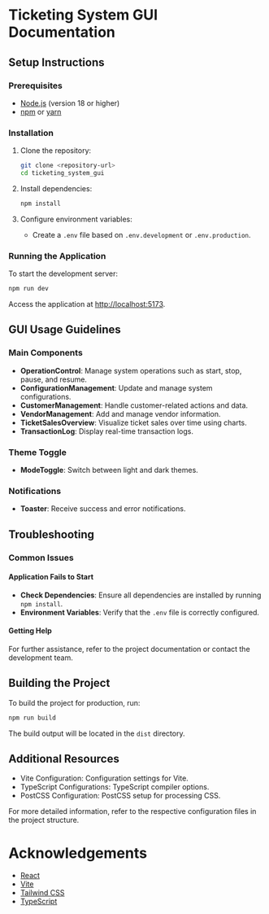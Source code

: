 # Ticketing System GUI Documentation

## Setup Instructions

### Prerequisites

- [Node.js](https://nodejs.org/) (version 18 or higher)
- [npm](https://www.npmjs.com/) or [yarn](https://yarnpkg.com/)

### Installation

1. Clone the repository:

   ```sh
   git clone <repository-url>
   cd ticketing_system_gui
   ```

2. Install dependencies:

   ```sh
   npm install
   ```

3. Configure environment variables:

   - Create a `.env` file based on `.env.development` or `.env.production`.

### Running the Application

To start the development server:

```sh
npm run dev
```

Access the application at [http://localhost:5173](http://localhost:5173).

## GUI Usage Guidelines

### Main Components

- **OperationControl**: Manage system operations such as start, stop, pause, and resume.
- **ConfigurationManagement**: Update and manage system configurations.
- **CustomerManagement**: Handle customer-related actions and data.
- **VendorManagement**: Add and manage vendor information.
- **TicketSalesOverview**: Visualize ticket sales over time using charts.
- **TransactionLog**: Display real-time transaction logs.

### Theme Toggle

- **ModeToggle**: Switch between light and dark themes.

### Notifications

- **Toaster**: Receive success and error notifications.

## Troubleshooting

### Common Issues

#### Application Fails to Start

- **Check Dependencies**: Ensure all dependencies are installed by running `npm install`.
- **Environment Variables**: Verify that the `.env` file is correctly configured.

#### Getting Help

For further assistance, refer to the project documentation or contact the development team.

## Building the Project

To build the project for production, run:

```sh
npm run build
```

The build output will be located in the `dist` directory.

## Additional Resources

- Vite Configuration: Configuration settings for Vite.
- TypeScript Configurations: TypeScript compiler options.
- PostCSS Configuration: PostCSS setup for processing CSS.

For more detailed information, refer to the respective configuration files in the project structure.

# Acknowledgements

- [React](https://reactjs.org/)
- [Vite](https://vitejs.dev/)
- [Tailwind CSS](https://tailwindcss.com/)
- [TypeScript](https://www.typescriptlang.org/)
